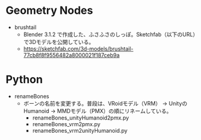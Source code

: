 # Geometry Nodes
- brushtail
  - Blender 3.1.2 で作成した、ふさふさのしっぽ。Sketchfab（以下のURL）で3Dモデルを公開している。
  - https://sketchfab.com/3d-models/brushtail-77cb8f8f9556482a8000021f187ceb9a

# Python
- renameBones
  - ボーンの名前を変更する。普段は、VRoidモデル（VRM） -> UnityのHumanoid -> MMDモデル（PMX）の順にリネームしている。
    - renameBones_unityHumanoid2pmx.py
    - renameBones_vrm2pmx.py
    - renameBones_vrm2unityHumanoid.py
